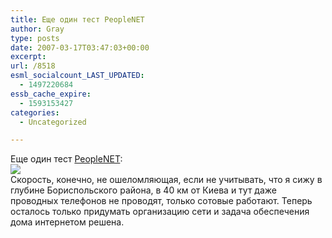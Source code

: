 ```yaml
---
title: Еще один тест PeopleNET
author: Gray
type: posts
date: 2007-03-17T03:47:03+00:00
excerpt:
url: /8518
esml_socialcount_LAST_UPDATED:
  - 1497220684
essb_cache_expire:
  - 1593153427
categories:
  - Uncategorized

---
```








Еще один тест <a href="http://people.net.ua/" target="_blank">PeopleNET</a>:  
[<img src="https://i2.wp.com/www.speedtest.net/result/100384186.png?w=740" data-recalc-dims="1" />][1]  
Скорость, конечно, не ошеломляющая, если не учитывать, что я сижу в глубине Бориспольского района, в 40 км от Киева и тут даже проводных телефонов не проводят, только сотовые работают. Теперь осталось только придумать организацию сети и задача обеспечения дома интернетом решена.

 [1]: http://www.speedtest.net